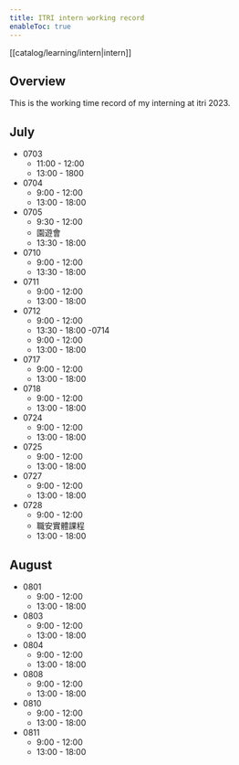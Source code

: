 ```yaml
---
title: ITRI intern working record
enableToc: true
---
```

[[catalog/learning/intern|intern]]

## Overview
This is the working time record of my interning at itri 2023. 

## July
- 0703
  - 11:00 - 12:00
  - 13:00 - 1800
- 0704
  - 9:00 - 12:00
  - 13:00 - 18:00
- 0705
  - 9:30 - 12:00
  - 園遊會
  - 13:30 - 18:00  
- 0710
  - 9:00 - 12:00  
  - 13:30 - 18:00
- 0711
  - 9:00 - 12:00
  - 13:00 - 18:00
- 0712
  - 9:00 - 12:00
  - 13:30 - 18:00
-0714
  - 9:00 - 12:00
  - 13:00 - 18:00
- 0717
  - 9:00 - 12:00   
  - 13:00 - 18:00
- 0718
  - 9:00 - 12:00   
  - 13:00 - 18:00
- 0724
  - 9:00 - 12:00
  - 13:00 - 18:00
- 0725
  - 9:00 - 12:00
  - 13:00 - 18:00
- 0727
  - 9:00 - 12:00
  - 13:00 - 18:00
- 0728
  - 9:00 - 12:00
  - 職安實體課程
  - 13:00 - 18:00

## August
- 0801
  - 9:00 - 12:00   
  - 13:00 - 18:00
- 0803
  - 9:00 - 12:00   
  - 13:00 - 18:00
- 0804
  - 9:00 - 12:00   
  - 13:00 - 18:00
- 0808
  - 9:00 - 12:00   
  - 13:00 - 18:00
- 0810
  - 9:00 - 12:00   
  - 13:00 - 18:00
- 0811
  - 9:00 - 12:00   
  - 13:00 - 18:00   